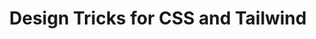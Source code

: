 ---
title: Design Tricks for CSS and Tailwind
layout: post
description: This is my new blog for updates and other fun stuff.
tag: 
  - CSS
  - Design 
category: post
status: unpublished
createdAt: 2023-01-08
head:  
  meta:    
    - name: 'title'      
      content: 'Ready to Blog | Michael Synan'    
    - name: 'description'      
      content: 'This is my new blog for updates and other fun stuff.'    
---